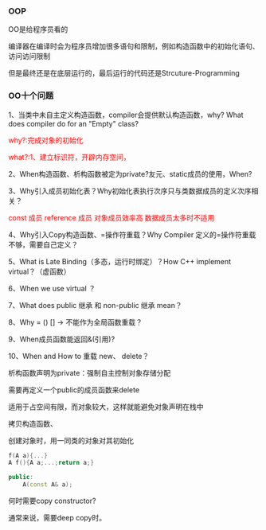 ### OOP



OO是给程序员看的

编译器在编译时会为程序员增加很多语句和限制，例如构造函数中的初始化语句、访问访问限制

但是最终还是在底层运行的，最后运行的代码还是Strcuture-Programming



### OO十个问题

1、当类中未自主定义构造函数，compiler会提供默认构造函数，why? What does compiler do for an "Empty" class?

<font color="red">why?:完成对象的初始化</font>

<font color="red">what?:1、建立标识符，开辟内存空间，</font>

2、When构造函数、析构函数被定为private?友元、static成员的使用，When?



3、Why引入成员初始化表？Why初始化表执行次序只与类数据成员的定义次序相关？

<font color="red">const 成员 reference 成员 对象成员效率高 数据成员太多时不适用</font>

4、Why引入Copy构造函数、=操作符重载？Why Compiler 定义的=操作符重载不够，需要自己定义？



5、What is Late Binding（多态，运行时绑定）？How C++ implement virtual？（虚函数）



6、When we use virtual ？



7、What does public 继承 和 non-public 继承 mean？



8、Why = () [] -> 不能作为全局函数重载？



9、When成员函数能返回&(引用)?



10、When and How to 重载 new、 delete？





析构函数声明为private：强制自主控制对象存储分配

需要再定义一个public的成员函数来delete

适用于占空间有限，而对象较大，这样就能避免对象声明在栈中



拷贝构造函数、

创建对象时，用一同类的对象对其初始化

```cpp
f(A a){...}
A f(){A a;...;return a;}

public:
	A(const A& a);
```

何时需要copy constructor?

通常来说，需要deep copy时。

